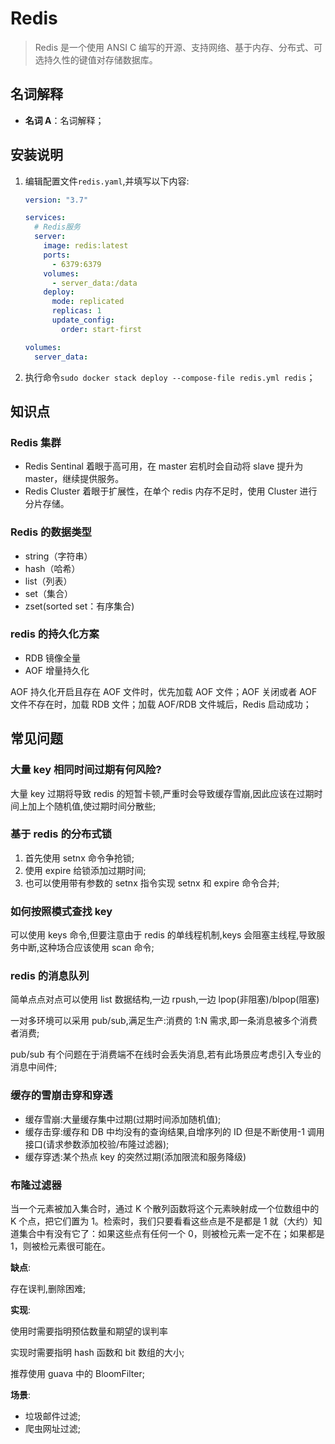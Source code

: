 # Redis

> Redis 是一个使用 ANSI C 编写的开源、支持网络、基于内存、分布式、可选持久性的键值对存储数据库。

## 名词解释

- **名词 A**：名词解释；

## 安装说明

1. 编辑配置文件`redis.yaml`,并填写以下内容:

   ```yaml
   version: "3.7"

   services:
     # Redis服务
     server:
       image: redis:latest
       ports:
         - 6379:6379
       volumes:
         - server_data:/data
       deploy:
         mode: replicated
         replicas: 1
         update_config:
           order: start-first

   volumes:
     server_data:
   ```

2. 执行命令`sudo docker stack deploy --compose-file redis.yml redis`；

## 知识点

### Redis 集群

- Redis Sentinal 着眼于高可用，在 master 宕机时会自动将 slave 提升为 master，继续提供服务。
- Redis Cluster 着眼于扩展性，在单个 redis 内存不足时，使用 Cluster 进行分片存储。

### Redis 的数据类型

- string（字符串）
- hash（哈希）
- list（列表）
- set（集合）
- zset(sorted set：有序集合)

### redis 的持久化方案

- RDB 镜像全量
- AOF 增量持久化

AOF 持久化开启且存在 AOF 文件时，优先加载 AOF 文件；AOF 关闭或者 AOF 文件不存在时，加载 RDB 文件；加载 AOF/RDB 文件城后，Redis 启动成功；

## 常见问题

### 大量 key 相同时间过期有何风险?

大量 key 过期将导致 redis 的短暂卡顿,严重时会导致缓存雪崩,因此应该在过期时间上加上个随机值,使过期时间分散些;

### 基于 redis 的分布式锁

1. 首先使用 setnx 命令争抢锁;
2. 使用 expire 给锁添加过期时间;
3. 也可以使用带有参数的 setnx 指令实现 setnx 和 expire 命令合并;

### 如何按照模式查找 key

可以使用 keys 命令,但要注意由于 redis 的单线程机制,keys 会阻塞主线程,导致服务中断,这种场合应该使用 scan 命令;

### redis 的消息队列

简单点点对点可以使用 list 数据结构,一边 rpush,一边 lpop(非阻塞)/blpop(阻塞)

一对多环境可以采用 pub/sub,满足生产:消费的 1:N 需求,即一条消息被多个消费者消费;

pub/sub 有个问题在于消费端不在线时会丢失消息,若有此场景应考虑引入专业的消息中间件;

### 缓存的雪崩击穿和穿透

- 缓存雪崩:大量缓存集中过期(过期时间添加随机值);
- 缓存击穿:缓存和 DB 中均没有的查询结果,自增序列的 ID 但是不断使用-1 调用接口(请求参数添加校验/布隆过滤器);
- 缓存穿透:某个热点 key 的突然过期(添加限流和服务降级)

### 布隆过滤器

当一个元素被加入集合时，通过 K 个散列函数将这个元素映射成一个位数组中的 K 个点，把它们置为 1。检索时，我们只要看看这些点是不是都是 1 就（大约）知道集合中有没有它了：如果这些点有任何一个 0，则被检元素一定不在；如果都是 1，则被检元素很可能在。

**缺点**:

存在误判,删除困难;

**实现**:

使用时需要指明预估数量和期望的误判率

实现时需要指明 hash 函数和 bit 数组的大小;

推荐使用 guava 中的 BloomFilter;

**场景**:

- 垃圾邮件过滤;
- 爬虫网址过滤;
